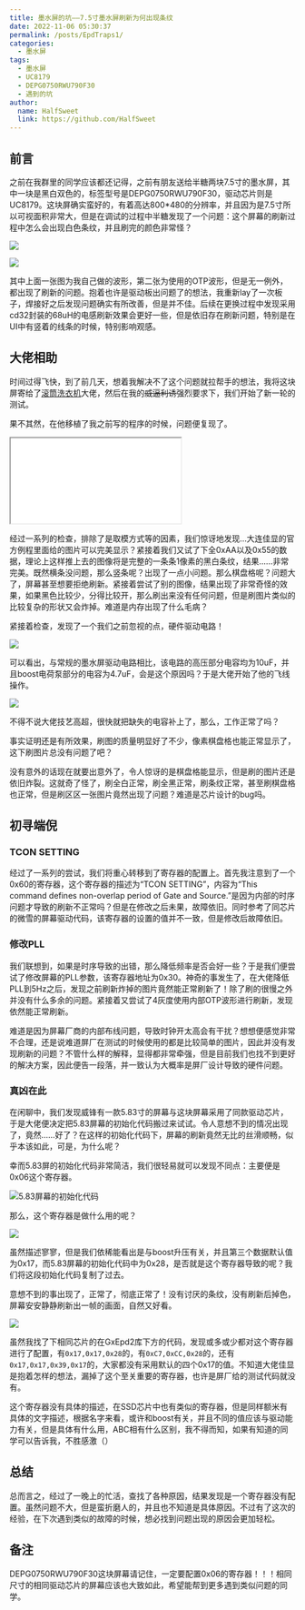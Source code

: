 ```yaml
---
title: 墨水屏的坑——7.5寸墨水屏刷新为何出现条纹
date: 2022-11-06 05:30:37
permalink: /posts/EpdTraps1/
categories:
  - 墨水屏
tags:
  - 墨水屏
  - UC8179
  - DEPG0750RWU790F30
  - 遇到的坑
author: 
  name: HalfSweet
  link: https://github.com/HalfSweet
---
```


## 前言
之前在我群里的同学应该都还记得，之前有朋友送给半糖两块7.5寸的墨水屏，其中一块是黑白双色的，标签型号是DEPG0750RWU790F30，驱动芯片则是UC8179。这块屏确实蛮好的，有着高达800*480的分辨率，并且因为是7.5寸所以可视面积非常大，但是在调试的过程中半糖发现了一个问题：这个屏幕的刷新过程中怎么会出现白色条纹，并且刷完的颜色非常怪？

![](./../.vuepress/public/EpdTraps1/Refresh1.gif)

![](./../.vuepress/public/EpdTraps1/Refresh2.gif)

其中上面一张图为我自己做的波形，第二张为使用的OTP波形，但是无一例外，都出现了刷新的问题。抱着也许是驱动板出问题了的想法，我重新lay了一次板子，焊接好之后发现问题确实有所改善，但是并不佳。后续在更换过程中发现采用cd32封装的68uH的电感刷新效果会更好一些，但是依旧存在刷新问题，特别是在UI中有竖着的线条的时候，特别影响观感。

## 大佬相助
时间过得飞快，到了前几天，想着我解决不了这个问题就拉帮手的想法，我将这块屏寄给了[滚筒洗衣机](https://github.com/axdz007)大佬，然后在我的~~威逼利诱~~强烈要求下，我们开始了新一轮的测试。

果不其然，在他移植了我之前写的程序的时候，问题便复现了。

<iframe src="/EpdTraps1/Refresh3.mp4"></iframe>

经过一系列的检查，排除了是取模方式等的因素，我们惊讶地发现…大连佳显的官方例程里面给的图片可以完美显示？紧接着我们又试了下全0xAA以及0x55的数据，理论上这样推上去的图像将是完整的一条条1像素的黑白条纹，结果……非常完美。既然横条没问题，那么竖条呢？出现了一点小问题。那么棋盘格呢？问题大了，屏幕甚至想要拒绝刷新。紧接着尝试了别的图像，结果出现了非常奇怪的效果，如果黑色比较少，分得比较开，那么刷出来没有任何问题，但是刷图片类似的比较复杂的形状又会炸掉。难道是内存出现了什么毛病？

紧接着检查，发现了一个我们之前忽视的点，硬件驱动电路！

![](../.vuepress/public/EpdTraps1/SCH1.jpg)

可以看出，与常规的墨水屏驱动电路相比，该电路的高压部分电容均为10uF，并且boost电荷泵部分的电容为4.7uF，会是这个原因吗？于是大佬开始了他的飞线操作。

![](../.vuepress/public/EpdTraps1/PCB1.jpg)

不得不说大佬技艺高超，很快就把缺失的电容补上了，那么，工作正常了吗？

事实证明还是有所效果，刷图的质量明显好了不少，像素棋盘格也能正常显示了，这下刷图片总没有问题了吧？

没有意外的话现在就要出意外了，令人惊讶的是棋盘格能显示，但是刷的图片还是依旧炸裂。这就奇了怪了，刷全白正常，刷全黑正常，刷条纹正常，甚至刷棋盘格也正常，但是刷区区一张图片竟然出现了问题？难道是芯片设计的bug吗。

## 初寻端倪

### TCON SETTING
经过了一系列的尝试，我们将重心转移到了寄存器的配置上。首先我注意到了一个0x60的寄存器，这个寄存器的描述为“TCON SETTING”，内容为“This command defines non-overlap period of Gate and Source.”是因为内部的时序问题才导致的刷新不正常吗？但是在修改之后未果，故障依旧。同时参考了同芯片的微雪的屏幕驱动代码，该寄存器的设置的值并不一致，但是修改后故障依旧。

### 修改PLL
我们联想到，如果是时序导致的出错，那么降低频率是否会好一些？于是我们便尝试了修改屏幕的PLL参数，该寄存器地址为0x30。神奇的事发生了，在大佬降低PLL到5Hz之后，发现之前刷新炸掉的图片竟然能正常刷新了！除了刷的很慢之外并没有什么多余的问题。紧接着又尝试了4灰度使用内部OTP波形进行刷新，发现依然能正常刷新。

难道是因为屏幕厂商的内部布线问题，导致时钟开太高会有干扰？想想便感觉非常不合理，还是说难道屏厂在测试的时候使用的都是比较简单的图片，因此并没有发现刷新的问题？不管什么样的解释，显得都非常牵强，但是目前我们也找不到更好的解决方案，因此便告一段落，并一致认为大概率是屏厂设计导致的硬件问题。

### 真凶在此
在闲聊中，我们发现威锋有一款5.83寸的屏幕与这块屏幕采用了同款驱动芯片，于是大佬便决定把5.83屏幕的初始化代码搬过来试试。令人意想不到的情况出现了，竟然……好了？在这样的初始化代码下，屏幕的刷新竟然无比的丝滑顺畅，似乎本该如此，可是，为什么呢？

幸而5.83屏的初始化代码非常简洁，我们很轻易就可以发现不同点：主要便是0x06这个寄存器。

![5.83屏幕的初始化代码](../.vuepress/public/EpdTraps1/Code1.jpg)

那么，这个寄存器是做什么用的呢？

![](../.vuepress/public/EpdTraps1/Datasheet1.png)

虽然描述寥寥，但是我们依稀能看出是与boost升压有关，并且第三个数据默认值为0x17，而5.83屏幕的初始化代码中为0x28，是否就是这个寄存器导致的呢？我们将这段初始化代码复制了过去。

意想不到的事出现了，正常了，彻底正常了！没有讨厌的条纹，没有刷新后掉色，屏幕安安静静刷新出一帧的画面，自然又好看。

![](../.vuepress/public/EpdTraps1/Epd1.jpg)

虽然我找了下相同芯片的在GxEpd2库下方的代码，发现或多或少都对这个寄存器进行了配置，有`0x17,0x17,0x28`的，有`0xC7,0xCC,0x28`的，还有`0x17,0x17,0x39,0x17`的，大家都没有采用默认的四个0x17的值。不知道大佬佳显是抱着怎样的想法，漏掉了这个至关重要的寄存器，也许是屏厂给的测试代码就没有。

这个寄存器没有具体的描述，在SSD芯片中也有类似的寄存器，但是同样额米有具体的文字描述，根据名字来看，或许和boost有关，并且不同的值应该与驱动能力有关，但是具体有什么用，ABC相有什么区别，我不得而知，如果有知道的同学可以告诉我，不胜感激（）

## 总结
总而言之，经过了一晚上的忙活，查找了各种原因，结果发现是一个寄存器没有配置。虽然问题不大，但是蛮折磨人的，并且也不知道是具体原因。不过有了这次的经验，在下次遇到类似的故障的时候，想必找到问题出现的原因会更加轻松。

## 备注
DEPG0750RWU790F30这块屏幕请记住，一定要配置0x06的寄存器！！！相同尺寸的相同驱动芯片的屏幕应该也大致如此，希望能帮到更多遇到类似问题的同学。